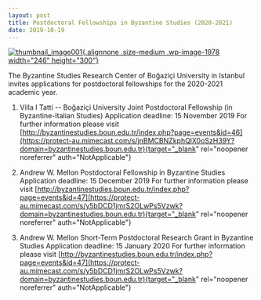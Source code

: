 ```yaml
---
layout: post
title: Postdoctoral Fellowships in Byzantine Studies (2020-2021)
date: 2019-10-19
---
```


[![thumbnail_image001](http://www.aabs.org.au//wp-content/uploads/wp-content/uploads/2019/10/thumbnail_image001-246x300.png){.alignnone
.size-medium .wp-image-1978 width="246"
height="300"}](http://www.aabs.org.au//wp-content/uploads/wp-content/uploads/2019/10/thumbnail_image001.png)

The
Byzantine Studies Research Center of Boğaziçi University in Istanbul
invites applications for postdoctoral fellowships for the 2020-2021
academic year.

1) Villa I Tatti -- Boğaziçi University Joint
Postdoctoral Fellowship (in Byzantine-Italian Studies)
Application
deadline: 15 November 2019
For further information please visit
[http://byzantinestudies.boun.edu.tr/index.php?page=events&id=46](https://protect-au.mimecast.com/s/jnBMCBNZkphQlX0oSzH39Y?domain=byzantinestudies.boun.edu.tr){target="_blank"
rel="noopener noreferrer" auth="NotApplicable"}

2) Andrew W.
Mellon Postdoctoral Fellowship in Byzantine Studies
Application
deadline: 15 December 2019
For further information please visit
[http://byzantinestudies.boun.edu.tr/index.php?page=events&id=47](https://protect-au.mimecast.com/s/y5bDCD1jmrS2OLwPs5Vzwk?domain=byzantinestudies.boun.edu.tr){target="_blank"
rel="noopener noreferrer" auth="NotApplicable"}

3) Andrew W.
Mellon Short-Term Postdoctoral Research Grant in Byzantine
Studies
Application deadline: 15 January 2020
For further
information please visit
[http://byzantinestudies.boun.edu.tr/index.php?page=events&id=47](https://protect-au.mimecast.com/s/y5bDCD1jmrS2OLwPs5Vzwk?domain=byzantinestudies.boun.edu.tr){target="_blank"
rel="noopener noreferrer" auth="NotApplicable"}
